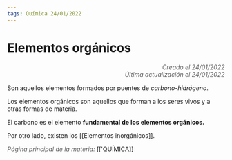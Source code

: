 ```yaml
---
tags: Química 24/01/2022
---
```


# Elementos orgánicos
<div style="text-align: right; opacity: 0.7; font-style: italic;">Creado el 24/01/2022</div>
<div style="text-align: right; opacity: 0.7; font-style: italic;">Última actualización el 24/01/2022</div>

Son aquellos elementos formados por puentes de *carbono-hidrógeno*.

Los elementos orgánicos son aquellos que forman a los seres vivos y a otras formas de materia.

El carbono es el elemento **fundamental de los elementos orgánicos.**

Por otro lado, existen los [[Elementos inorgánicos]].

<span style="opacity: 0.7; font-style: italic;">Página principal de la materia:</span> [['QUÍMICA]]